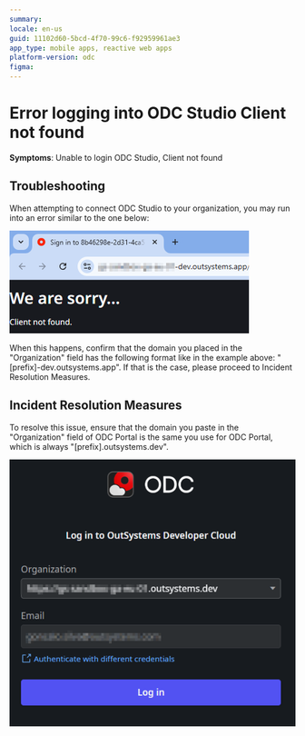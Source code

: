 ```yaml
---
summary: 
locale: en-us
guid: 11102d60-5bcd-4f70-99c6-f92959961ae3
app_type: mobile apps, reactive web apps
platform-version: odc
figma:
---
```


<h1>Error logging into ODC Studio Client not found</h1>

<strong>Symptoms</strong>: Unable to login ODC Studio, Client not found

<h2>Troubleshooting</h2>

When attempting to connect ODC Studio to your organization, you may run into an error similar to the one below:

![Screenshot showing the error message 'We are sorry... Client not found' in a web browser.](images/im-image-ck-cde5a970-3419-4d52-89af-7ba1e7b3c30c.png "Error Message: Client not found")

When this happens, confirm that the domain you placed in the "Organization" field has the following format like in the example above: "[prefix]-dev.outsystems.app". If that is the case, please proceed to Incident Resolution Measures.

<h2>Incident Resolution Measures</h2>

To resolve this issue, ensure that the domain you paste in the "Organization" field of ODC Portal is the same you use for ODC Portal, which is always "[prefix].outsystems.dev".

![Screenshot of the ODC login screen with the Organization field showing a domain format example.](images/im-image-ck-cdb38bda-1c6e-4bc5-bada-2086ab12e62f.png "ODC Login Screen")
